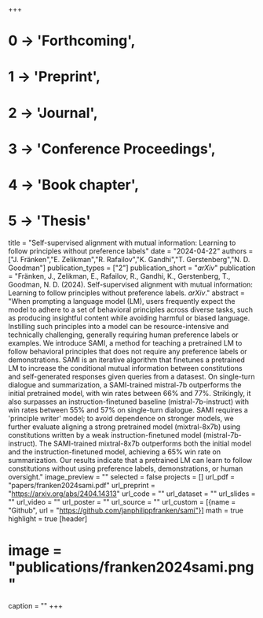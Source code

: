 +++
# 0 -> 'Forthcoming',
# 1 -> 'Preprint',
# 2 -> 'Journal',
# 3 -> 'Conference Proceedings',
# 4 -> 'Book chapter',
# 5 -> 'Thesis'

title = "Self-supervised alignment with mutual information: Learning to follow principles without preference labels"
date = "2024-04-22"
authors = ["J. Fränken","E. Zelikman","R. Rafailov","K. Gandhi","T. Gerstenberg","N. D. Goodman"]
publication_types = ["2"]
publication_short = "_arXiv_"
publication = "Fränken, J., Zelikman, E., Rafailov, R., Gandhi, K., Gerstenberg, T., Goodman, N. D. (2024). Self-supervised alignment with mutual information: Learning to follow principles without preference labels. _arXiv_."
abstract = "When prompting a language model (LM), users frequently expect the model to adhere to a set of behavioral principles across diverse tasks, such as producing insightful content while avoiding harmful or biased language. Instilling such principles into a model can be resource-intensive and technically challenging, generally requiring human preference labels or examples. We introduce SAMI, a method for teaching a pretrained LM to follow behavioral principles that does not require any preference labels or demonstrations. SAMI is an iterative algorithm that finetunes a pretrained LM to increase the conditional mutual information between constitutions and self-generated responses given queries from a datasest. On single-turn dialogue and summarization, a SAMI-trained mistral-7b outperforms the initial pretrained model, with win rates between 66% and 77%. Strikingly, it also surpasses an instruction-finetuned baseline (mistral-7b-instruct) with win rates between 55% and 57% on single-turn dialogue. SAMI requires a 'principle writer' model; to avoid dependence on stronger models, we further evaluate aligning a strong pretrained model (mixtral-8x7b) using constitutions written by a weak instruction-finetuned model (mistral-7b-instruct). The SAMI-trained mixtral-8x7b outperforms both the initial model and the instruction-finetuned model, achieving a 65% win rate on summarization. Our results indicate that a pretrained LM can learn to follow constitutions without using preference labels, demonstrations, or human oversight."
image_preview = ""
selected = false
projects = []
url_pdf = "papers/franken2024sami.pdf"
url_preprint = "https://arxiv.org/abs/2404.14313"
url_code = ""
url_dataset = ""
url_slides = ""
url_video = ""
url_poster = ""
url_source = ""
url_custom = [{name = "Github", url = "https://github.com/janphilippfranken/sami"}]
math = true
highlight = true
[header]
# image = "publications/franken2024sami.png"
caption = ""
+++